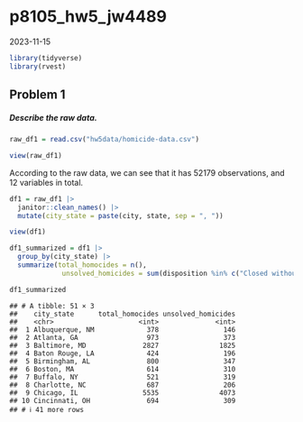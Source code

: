 p8105_hw5_jw4489
================
2023-11-15

``` r
library(tidyverse)
library(rvest)
```

## Problem 1

##### Describe the raw data.

``` r
raw_df1 = read.csv("hw5data/homicide-data.csv")

view(raw_df1)
```

According to the raw data, we can see that it has 52179 observations,
and 12 variables in total.

``` r
df1 = raw_df1 |> 
  janitor::clean_names() |> 
  mutate(city_state = paste(city, state, sep = ", "))

view(df1)
```

``` r
df1_summarized = df1 |>
  group_by(city_state) |>
  summarize(total_homocides = n(),
             unsolved_homicides = sum(disposition %in% c("Closed without arrest", "Open/No arrest")))

df1_summarized
```

    ## # A tibble: 51 × 3
    ##    city_state      total_homocides unsolved_homicides
    ##    <chr>                     <int>              <int>
    ##  1 Albuquerque, NM             378                146
    ##  2 Atlanta, GA                 973                373
    ##  3 Baltimore, MD              2827               1825
    ##  4 Baton Rouge, LA             424                196
    ##  5 Birmingham, AL              800                347
    ##  6 Boston, MA                  614                310
    ##  7 Buffalo, NY                 521                319
    ##  8 Charlotte, NC               687                206
    ##  9 Chicago, IL                5535               4073
    ## 10 Cincinnati, OH              694                309
    ## # ℹ 41 more rows
